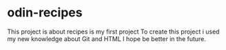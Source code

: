 # odin-recipes
This project is about recipes is my first project
To create this project i used my new knowledge about Git and HTML
I hope be better in the future.